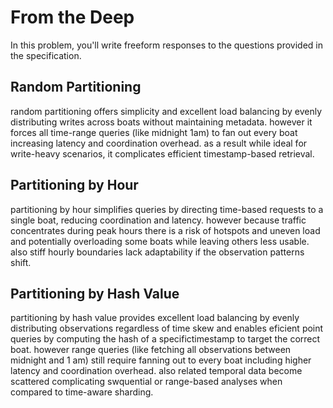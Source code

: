 # From the Deep

In this problem, you'll write freeform responses to the questions provided in the specification.

## Random Partitioning

random partitioning offers simplicity and excellent load balancing by evenly distributing writes across boats without maintaining metadata. however it forces all time-range queries (like midnight 1am) to fan out every boat increasing latency and coordination overhead. as a result while ideal for write-heavy scenarios, it complicates efficient timestamp-based retrieval.

## Partitioning by Hour

partitioning by hour simplifies queries by directing time-based requests to a single boat, reducing coordination and latency. however because traffic concentrates during peak hours there is a risk of hotspots and uneven load and potentially overloading some boats while leaving others less usable. also stiff hourly boundaries lack adaptability if the observation patterns shift.

## Partitioning by Hash Value

partitioning by hash value provides excellent load balancing by evenly distributing observations regardless of time skew and enables eficient point queries by computing the hash of a specifictimestamp to target the correct boat. however range queries (like fetching all observations between midnight and 1 am) still require fanning out to every boat including higher latency and coordination overhead. also related temporal data become scattered complicating swquential or range-based analyses when compared to time-aware sharding.
